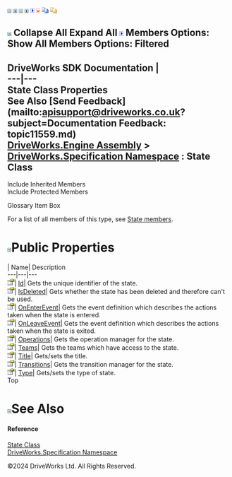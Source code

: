 ![](dotnetimages/collapse.gif) ![](dotnetimages/expand.gif) ![](dotnetimages/collapse.gif) ![](dotnetimages/expand.gif) ![](dotnetimages/drpdown.gif) ![](dotnetimages/drpdown_orange.gif) ![](dotnetimages/copycode.gif) ![](dotnetimages/copycodeHighlight.gif)

![](dotnetimages/collapse.gif) Collapse All Expand All ![](dotnetimages/drpdown.gif) Members Options: Show All  Members Options: Filtered   
---  
DriveWorks SDK Documentation  |   
---|---  
State Class Properties   
See Also [Send Feedback](mailto:apisupport@driveworks.co.uk?subject=Documentation Feedback: topic11559.md)  
[DriveWorks.Engine Assembly](topic2156.md) > [DriveWorks.Specification Namespace](topic10764.md) : State Class  
---  
  
Include Inherited Members    
Include Protected Members    


Glossary Item Box

For a list of all members of this type, see [State members](topic11560.md).

# ![](dotnetimages/collapse.gif)Public Properties

| Name| Description  
---|---|---  
![Public Property](dotnetimages/publicProperty.gif)| [Id](topic11566.md)| Gets the unique identifier of the state.   
![Public Property](dotnetimages/publicProperty.gif)| [IsDeleted](topic11567.md)| Gets whether the state has been deleted and therefore can't be used.   
![Public Property](dotnetimages/publicProperty.gif)| [OnEnterEvent](topic11568.md)| Gets the event definition which describes the actions taken when the state is entered.   
![Public Property](dotnetimages/publicProperty.gif)| [OnLeaveEvent](topic11569.md)| Gets the event definition which describes the actions taken when the state is exited.   
![Public Property](dotnetimages/publicProperty.gif)| [Operations](topic11570.md)| Gets the operation manager for the state.   
![Public Property](dotnetimages/publicProperty.gif)| [Teams](topic11571.md)| Gets the teams which have access to the state.   
![Public Property](dotnetimages/publicProperty.gif)| [Title](topic11572.md)| Gets/sets the title.   
![Public Property](dotnetimages/publicProperty.gif)| [Transitions](topic11573.md)| Gets the transition manager for the state.   
![Public Property](dotnetimages/publicProperty.gif)| [Type](topic11574.md)| Gets/sets the type of state.   
Top

# ![](dotnetimages/collapse.gif)See Also

#### Reference

[State Class](topic11559.md)   
[DriveWorks.Specification Namespace](topic10764.md)

©2024 DriveWorks Ltd. All Rights Reserved.
